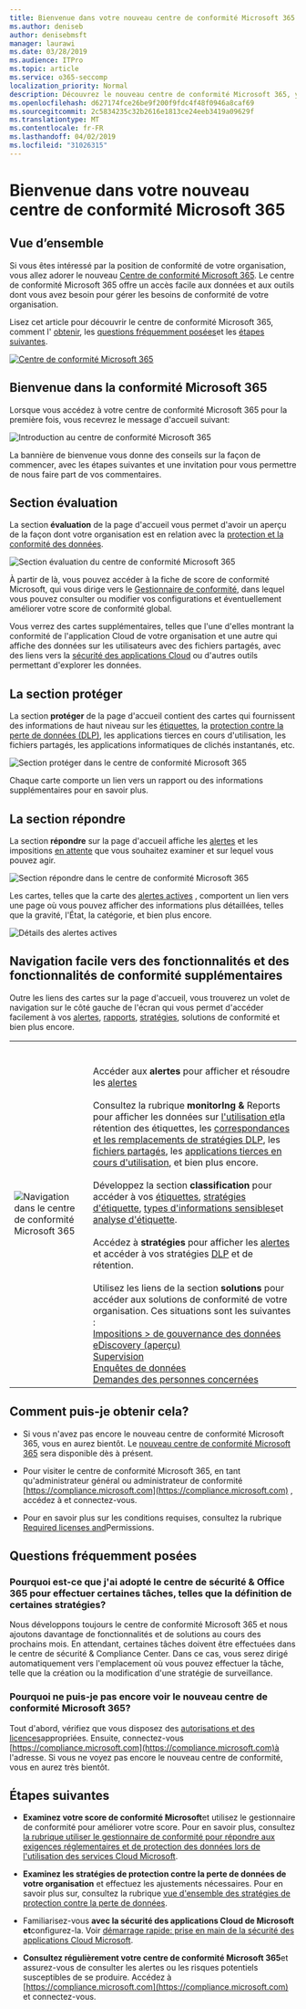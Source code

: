```yaml
---
title: Bienvenue dans votre nouveau centre de conformité Microsoft 365
ms.author: deniseb
author: denisebmsft
manager: laurawi
ms.date: 03/28/2019
ms.audience: ITPro
ms.topic: article
ms.service: o365-seccomp
localization_priority: Normal
description: Découvrez le nouveau centre de conformité Microsoft 365, y compris ce qu'il contient, comment l'obtenir et les étapes suivantes.
ms.openlocfilehash: d627174fce26be9f200f9fdc4f48f0946a8caf69
ms.sourcegitcommit: 2c5834235c32b2616e1813ce24eeb3419a09629f
ms.translationtype: MT
ms.contentlocale: fr-FR
ms.lasthandoff: 04/02/2019
ms.locfileid: "31026315"
---
```

# <a name="welcome-to-your-all-new-microsoft-365-compliance-center"></a>Bienvenue dans votre nouveau centre de conformité Microsoft 365

## <a name="overview"></a>Vue d’ensemble

Si vous êtes intéressé par la position de conformité de votre organisation, vous allez adorer le nouveau [Centre de conformité Microsoft 365](https://compliance.microsoft.com). Le centre de conformité Microsoft 365 offre un accès facile aux données et aux outils dont vous avez besoin pour gérer les besoins de conformité de votre organisation. 

Lisez cet article pour découvrir le centre de conformité Microsoft 365, comment l' [obtenir](#how-do-i-get-this), les [questions fréquemment posées](#frequently-asked-questions)et les [étapes suivantes](#next-steps).

[![Centre de conformité Microsoft 365](media/m365-compliance-center.png)](https://compliance.microsoft.com)

## <a name="welcome-to-microsoft-365-compliance"></a>Bienvenue dans la conformité Microsoft 365

Lorsque vous accédez à votre centre de conformité Microsoft 365 pour la première fois, vous recevrez le message d'accueil suivant:

![Introduction au centre de conformité Microsoft 365](media/m365-compliancecenter-welcomesteps.png)

La bannière de bienvenue vous donne des conseils sur la façon de commencer, avec les étapes suivantes et une invitation pour vous permettre de nous faire part de vos commentaires.

## <a name="the-assess-section"></a>Section évaluation

La section **évaluation** de la page d'accueil vous permet d'avoir un aperçu de la façon dont votre organisation est en relation avec la [protection et la conformité des données](protect-access-to-data-and-services.md).

![Section évaluation du centre de conformité Microsoft 365](media/m365-compliance-center-assess.png)

À partir de là, vous pouvez accéder à la fiche de score de conformité Microsoft, qui vous dirige vers le [Gestionnaire de conformité](meet-data-protection-and-regulatory-reqs-using-microsoft-cloud.md), dans lequel vous pouvez consulter ou modifier vos configurations et éventuellement améliorer votre score de conformité global.

Vous verrez des cartes supplémentaires, telles que l'une d'elles montrant la conformité de l'application Cloud de votre organisation et une autre qui affiche des données sur les utilisateurs avec des fichiers partagés, avec des liens vers la [sécurité des applications Cloud](https://docs.microsoft.com/cloud-app-security/) ou d'autres outils permettant d'explorer les données.

## <a name="the-protect-section"></a>La section protéger

La section **protéger** de la page d'accueil contient des cartes qui fournissent des informations de haut niveau sur les [étiquettes](labels.md), la [protection contre la perte de données (DLP)](data-loss-prevention-policies.md), les applications tierces en cours d'utilisation, les fichiers partagés, les applications informatiques de clichés instantanés, etc. 

![Section protéger dans le centre de conformité Microsoft 365](media/m365-compliance-center-protect.png)

Chaque carte comporte un lien vers un rapport ou des informations supplémentaires pour en savoir plus.

## <a name="the-respond-section"></a>La section répondre

La section **répondre** sur la page d'accueil affiche les [alertes](alerts.md) et les impositions [en attente](disposition-reviews.md) que vous souhaitez examiner et sur lequel vous pouvez agir.

![Section répondre dans le centre de conformité Microsoft 365](media/m365-compliance-center-respond.png)

Les cartes, telles que la carte des [alertes actives](alerts.md) , comportent un lien vers une page où vous pouvez afficher des informations plus détaillées, telles que la gravité, l'État, la catégorie, et bien plus encore.

![Détails des alertes actives](media/m365-compliance-center-alerts-details.png) 

## <a name="easy-navigation-to-more-compliance-features-and-capabilities"></a>Navigation facile vers des fonctionnalités et des fonctionnalités de conformité supplémentaires

Outre les liens des cartes sur la page d'accueil, vous trouverez un volet de navigation sur le côté gauche de l'écran qui vous permet d'accéder facilement à vos [alertes](alerts.md), [rapports](reports-in-security-and-compliance.md), [stratégies](alert-policies.md), solutions de conformité et bien plus encore. 

|  |  |
|---------|---------|
|![Navigation dans le centre de conformité Microsoft 365](media/m365-compliance-center-leftnav.png)  |<br/><br/> Accéder aux **alertes** pour afficher et résoudre les [alertes](alerts.md)<br/><br/>Consultez la rubrique **monitorIng &** Reports pour afficher les données sur [l'utilisation et](sensitivity-labels.md)la rétention des étiquettes, les [correspondances et les remplacements de stratégies DLP](view-the-dlp-reports.md), les [fichiers partagés](https://docs.microsoft.com/cloud-app-security/file-filters), les [applications tierces en cours d'utilisation](https://docs.microsoft.com/cloud-app-security/discovered-apps), et bien plus encore.<br/><br/>Développez la section **classification** pour accéder à vos [étiquettes](labels.md), [stratégies d'étiquette](sensitivity-labels.md#what-label-policies-can-do), [types d'informations sensibles](what-the-sensitive-information-types-look-for.md)et [analyse d'étiquette](view-label-activity-for-documents.md).<br/><br/>Accédez à **stratégies** pour afficher les [alertes](alerts.md) et accéder à vos stratégies [DLP](data-loss-prevention-policies.md) et de rétention. [](retention-policies.md)<br/><br/> Utilisez les liens de la section **solutions** pour accéder aux solutions de conformité de votre organisation. Ces situations sont les suivantes : <br/>[Impositions > de gouvernance des données](disposition-reviews.md)<br/>[eDiscovery (aperçu)](compliance20/overview-ediscovery-20.md)<br/>[Supervision](supervision-policies.md)<br/>[Enquêtes de données](datainvestigations/overview-data-investigations.md)<br/>[Demandes des personnes concernées](manage-gdpr-data-subject-requests-with-the-dsr-case-tool.md)        |


## <a name="how-do-i-get-this"></a>Comment puis-je obtenir cela?

- Si vous n'avez pas encore le nouveau centre de conformité Microsoft 365, vous en aurez bientôt. Le [nouveau centre de conformité Microsoft 365](microsoft-security-and-compliance.md#microsoft-365-compliance-center) sera disponible dès à présent.

- Pour visiter le centre de conformité Microsoft 365, en tant qu'administrateur général ou administrateur de conformité [https://compliance.microsoft.com](https://compliance.microsoft.com) , accédez à et connectez-vous. 

- Pour en savoir plus sur les conditions requises, consultez la rubrique [Required licenses and](microsoft-security-and-compliance.md#required-licenses-and-permissions)Permissions.

## <a name="frequently-asked-questions"></a>Questions fréquemment posées

### <a name="why-am-i-taken-to-the-office-365-security--compliance-center-to-perform-some-tasks-such-as-defining-certain-policies"></a>Pourquoi est-ce que j'ai adopté le centre de sécurité & Office 365 pour effectuer certaines tâches, telles que la définition de certaines stratégies?

Nous développons toujours le centre de conformité Microsoft 365 et nous ajoutons davantage de fonctionnalités et de solutions au cours des prochains mois. En attendant, certaines tâches doivent être effectuées dans le centre de sécurité & Compliance Center. Dans ce cas, vous serez dirigé automatiquement vers l'emplacement où vous pouvez effectuer la tâche, telle que la création ou la modification d'une stratégie de surveillance.

### <a name="why-dont-i-see-the-new-microsoft-365-compliance-center-yet"></a>Pourquoi ne puis-je pas encore voir le nouveau centre de conformité Microsoft 365?

Tout d'abord, vérifiez que vous disposez des [autorisations et des licences](microsoft-security-and-compliance.md#required-licenses-and-permissions)appropriées. Ensuite, connectez-vous [https://compliance.microsoft.com](https://compliance.microsoft.com)à l'adresse. Si vous ne voyez pas encore le nouveau centre de conformité, vous en aurez très bientôt.

## <a name="next-steps"></a>Étapes suivantes

- **Examinez votre score de conformité Microsoft**et utilisez le gestionnaire de conformité pour améliorer votre score. Pour en savoir plus, consultez [la rubrique utiliser le gestionnaire de conformité pour répondre aux exigences réglementaires et de protection des données lors de l'utilisation des services Cloud Microsoft](meet-data-protection-and-regulatory-reqs-using-microsoft-cloud.md).

- **Examinez les stratégies de protection contre la perte de données de votre organisation** et effectuez les ajustements nécessaires. Pour en savoir plus sur, consultez la rubrique [vue d'ensemble des stratégies de protection contre la perte de données](data-loss-prevention-policies.md). 

- Familiarisez-vous **avec la sécurité des applications Cloud de Microsoft et**configurez-la. Voir [démarrage rapide: prise en main de la sécurité des applications Cloud Microsoft](https://docs.microsoft.com/cloud-app-security/getting-started-with-cloud-app-security).  

- **Consultez régulièrement votre centre de conformité Microsoft 365**et assurez-vous de consulter les alertes ou les risques potentiels susceptibles de se produire. Accédez à [https://compliance.microsoft.com](https://compliance.microsoft.com) et connectez-vous.